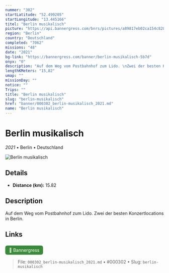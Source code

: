 ```yaml
---
nummer: "302"
startLatitude: "52.499205"
startLongitude: "13.445166"
titel: "Berlin musikalisch"
picture: "https://api.bannergress.com/bnrs/pictures/a89817eb02ca154c8288464ef5510dc1"
region: "Berlin"
country: "Deutschland"
completed: "7062"
missions: "48"
date: "2021"
bg-link: "https://bannergress.com/banner/berlin-musikalisch-5b7d"
onyx: "0"
description: "Auf dem Weg vom Postbahnhof zum Lido. \nZwei der besten Konzertlocations in Berlin."
lengthKMeters: "15,82"
umap: ""
missionDay: ""
notice: ""
Trips: ""
title: "Berlin musikalisch"
slug: "berlin-musikalisch"
href: "banner/000302_berlin-musikalisch_2021.md"
name: "Berlin musikalisch"
---
```

# Berlin musikalisch

*2021* • Berlin • Deutschland

![Berlin musikalisch](https://api.bannergress.com/bnrs/pictures/a89817eb02ca154c8288464ef5510dc1)



## Details
- **Distance (km):** 15.82






## Description
Auf dem Weg vom Postbahnhof zum Lido. 
Zwei der besten Konzertlocations in Berlin.



## Links
<a href="https://bannergress.com/banner/berlin-musikalisch-5b7d" style="display:inline-block;margin:6px 8px 0 0;padding:6px 12px;background:#3c8b3c;color:#fff;text-decoration:none;border-radius:6px;">🔗 Bannergress</a>




> File: `000302_berlin-musikalisch_2021.md` • #000302 • Slug: `berlin-musikalisch`
